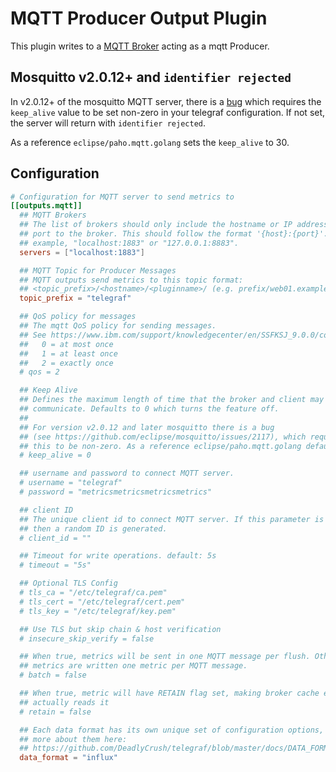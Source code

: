 # MQTT Producer Output Plugin

This plugin writes to a [MQTT Broker](http://http://mqtt.org/) acting as a mqtt
Producer.

## Mosquitto v2.0.12+ and `identifier rejected`

In v2.0.12+ of the mosquitto MQTT server, there is a
[bug](https://github.com/eclipse/mosquitto/issues/2117) which requires the
`keep_alive` value to be set non-zero in your telegraf configuration. If not
set, the server will return with `identifier rejected`.

As a reference `eclipse/paho.mqtt.golang` sets the `keep_alive` to 30.

## Configuration

```toml @sample.conf
# Configuration for MQTT server to send metrics to
[[outputs.mqtt]]
  ## MQTT Brokers
  ## The list of brokers should only include the hostname or IP address and the
  ## port to the broker. This should follow the format '{host}:{port}'. For
  ## example, "localhost:1883" or "127.0.0.1:8883".
  servers = ["localhost:1883"]

  ## MQTT Topic for Producer Messages
  ## MQTT outputs send metrics to this topic format:
  ## <topic_prefix>/<hostname>/<pluginname>/ (e.g. prefix/web01.example.com/mem)
  topic_prefix = "telegraf"

  ## QoS policy for messages
  ## The mqtt QoS policy for sending messages.
  ## See https://www.ibm.com/support/knowledgecenter/en/SSFKSJ_9.0.0/com.ibm.mq.dev.doc/q029090_.htm
  ##   0 = at most once
  ##   1 = at least once
  ##   2 = exactly once
  # qos = 2

  ## Keep Alive
  ## Defines the maximum length of time that the broker and client may not
  ## communicate. Defaults to 0 which turns the feature off.
  ##
  ## For version v2.0.12 and later mosquitto there is a bug
  ## (see https://github.com/eclipse/mosquitto/issues/2117), which requires
  ## this to be non-zero. As a reference eclipse/paho.mqtt.golang defaults to 30.
  # keep_alive = 0

  ## username and password to connect MQTT server.
  # username = "telegraf"
  # password = "metricsmetricsmetricsmetrics"

  ## client ID
  ## The unique client id to connect MQTT server. If this parameter is not set
  ## then a random ID is generated.
  # client_id = ""

  ## Timeout for write operations. default: 5s
  # timeout = "5s"

  ## Optional TLS Config
  # tls_ca = "/etc/telegraf/ca.pem"
  # tls_cert = "/etc/telegraf/cert.pem"
  # tls_key = "/etc/telegraf/key.pem"

  ## Use TLS but skip chain & host verification
  # insecure_skip_verify = false

  ## When true, metrics will be sent in one MQTT message per flush. Otherwise,
  ## metrics are written one metric per MQTT message.
  # batch = false

  ## When true, metric will have RETAIN flag set, making broker cache entries until someone
  ## actually reads it
  # retain = false

  ## Each data format has its own unique set of configuration options, read
  ## more about them here:
  ## https://github.com/DeadlyCrush/telegraf/blob/master/docs/DATA_FORMATS_OUTPUT.md
  data_format = "influx"
```
